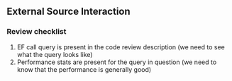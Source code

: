 ## External Source Interaction

### Review checklist

1. EF call query is present in the code review description (we need to see what the query looks like)
2. Performance stats are present for the query in question (we need to know that the performance is generally good)
